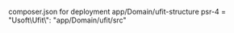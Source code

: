 composer.json for deployment app/Domain/ufit-structure
psr-4 = "Usoft\\Ufit\\": "app/Domain/ufit/src"
